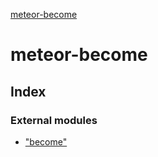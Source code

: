 [meteor-become](README.md)

# meteor-become

## Index

### External modules

* ["become"](modules/_become_.md)
